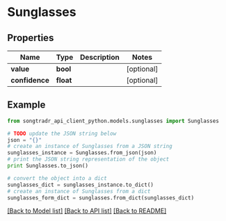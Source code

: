 # Sunglasses


## Properties

Name | Type | Description | Notes
------------ | ------------- | ------------- | -------------
**value** | **bool** |  | [optional] 
**confidence** | **float** |  | [optional] 

## Example

```python
from songtradr_api_client_python.models.sunglasses import Sunglasses

# TODO update the JSON string below
json = "{}"
# create an instance of Sunglasses from a JSON string
sunglasses_instance = Sunglasses.from_json(json)
# print the JSON string representation of the object
print Sunglasses.to_json()

# convert the object into a dict
sunglasses_dict = sunglasses_instance.to_dict()
# create an instance of Sunglasses from a dict
sunglasses_form_dict = sunglasses.from_dict(sunglasses_dict)
```
[[Back to Model list]](../README.md#documentation-for-models) [[Back to API list]](../README.md#documentation-for-api-endpoints) [[Back to README]](../README.md)


